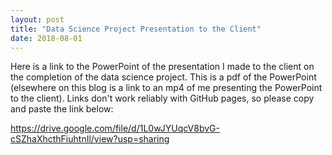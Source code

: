 ```yaml
---
layout: post
title: "Data Science Project Presentation to the Client"
date: 2018-08-01
---
```


Here is a link to the PowerPoint of the presentation I made to the client on the completion of the data science project. This is a pdf of the PowerPoint (elsewhere on this blog is a link to an  mp4 of me presenting the PowerPoint to the client). Links don't work reliably with  GitHub pages, so please copy and paste the link below: 

https://drive.google.com/file/d/1L0wJYUqcV8bvG-cSZhaXhcthFiuhtnIl/view?usp=sharing
